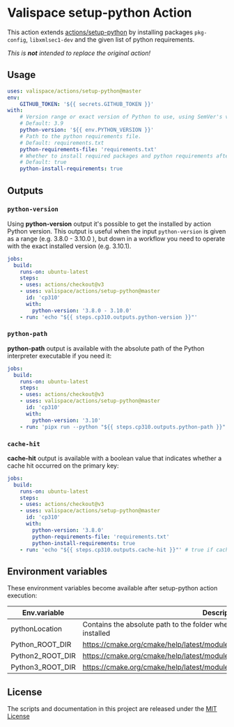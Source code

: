 # Valispace setup-python Action

This action extends [actions/setup-python](https://github.com/actions/setup-python) by installing packages `pkg-config`, `libxmlsec1-dev` and the given list of python requirements.

_This is **not** intended to replace the original action!_


## Usage

<!-- start usage -->
```yaml
uses: valispace/actions/setup-python@master
env:
    GITHUB_TOKEN: '${{ secrets.GITHUB_TOKEN }}'
with:
    # Version range or exact version of Python to use, using SemVer's version range syntax.
    # Default: 3.9
    python-version: '${{ env.PYTHON_VERSION }}'
    # Path to the python requirements file.
    # Default: requirements.txt
    python-requirements-file: 'requirements.txt'
    # Whether to install required packages and python requirements after setup.
    # Default: true
    python-install-requirements: true
```
<!-- end usage -->


## Outputs

### `python-version`

Using **python-version** output it's possible to get the installed by action Python version. This output is useful when the input `python-version` is given as a range (e.g. 3.8.0 - 3.10.0 ), but down in a workflow you need to operate with the exact installed version (e.g. 3.10.1). 

```yaml
jobs:
  build:
    runs-on: ubuntu-latest
    steps:
    - uses: actions/checkout@v3
    - uses: valispace/actions/setup-python@master
      id: 'cp310'
      with:
        python-version: '3.8.0 - 3.10.0'
    - run: 'echo "${{ steps.cp310.outputs.python-version }}"'
```

### `python-path`

**python-path** output is available with the absolute path of the Python interpreter executable if you need it:

```yaml
jobs:
  build:
    runs-on: ubuntu-latest
    steps:
    - uses: actions/checkout@v3
    - uses: valispace/actions/setup-python@master
      id: 'cp310'
      with:
        python-version: '3.10'
    - run: 'pipx run --python "${{ steps.cp310.outputs.python-path }}" nox --version'
```

### `cache-hit`

**cache-hit** output is available with a boolean value that indicates whether a cache hit occurred on the primary key:

```yaml
jobs:
  build:
    runs-on: ubuntu-latest
    steps:
    - uses: actions/checkout@v3
    - uses: valispace/actions/setup-python@master
      id: 'cp310'
      with:
        python-version: '3.8.0'
        python-requirements-file: 'requirements.txt'
        python-install-requirements: true
    - run: 'echo "${{ steps.cp310.outputs.cache-hit }}"' # true if cache-hit occurred on the primary key
```


## Environment variables

These environment variables become available after setup-python action execution:

| **Env.variable**    | **Description**                                                                           |
| ------------------- | ----------------------------------------------------------------------------------------- |
| pythonLocation      |Contains the absolute path to the folder where the requested version of Python is installed|
| Python_ROOT_DIR     |https://cmake.org/cmake/help/latest/module/FindPython.html#module:FindPython               |
| Python2_ROOT_DIR    |https://cmake.org/cmake/help/latest/module/FindPython2.html#module:FindPython2             |
| Python3_ROOT_DIR    |https://cmake.org/cmake/help/latest/module/FindPython2.html#module:FindPython3             |


## License

The scripts and documentation in this project are released under the [MIT License](../LICENSE)
